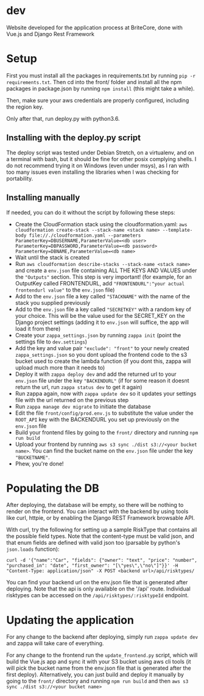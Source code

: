 # dev
Website developed for the application process at BriteCore, done with Vue.js and Django Rest Framework

# Setup

First you must install all the packages in requirements.txt by running `pip -r requirements.txt`. Then cd into the front/ folder and install all the npm packages in package.json by running `npm install` (this might take a while).

Then, make sure your aws credentials are properly configured, including the region key.

Only after that, run deploy.py with python3.6.

## Installing with the deploy.py script

The deploy script was tested under Debian Stretch, on a virtualenv, and on a terminal with bash, but it should be fine for other posix complying shells. I do not recommend trying it on Windows (even under msys), as I ran with too many issues even installing the libraries when I was checking for portability. 

## Installing manually
If needed, you can do it without the script by following these steps:

- Create the CloudFormation stack using the cloudformation.yaml: `aws cloudformation create-stack --stack-name <stack name> --template-body file://./cloudformation.yaml --parameters ParameterKey=DBUSERNAME,ParameterValue=<db user> ParameterKey=DBPASSWORD,ParameterValue=<db password> ParameterKey=DBNAME,ParameterValue=<db name>` 
- Wait until the stack is created
- Run `aws cloudformation describe-stacks --stack-name <stack name>` and create a `env.json` file containing ALL THE KEYS AND VALUES under the `"Outputs"` section. This step is very important! (for example, for an OutputKey called FRONTENDURL, add `"FRONTENDURL":"your actual frontendurl value"` to the `env.json` file)
- Add to the `env.json` file a key called `"STACKNAME"` with the name of the stack you supplied previously
- Add to the `env.json` file a key called `"SECRETKEY"` with a random key of your choice. This will be the value used for the SECRET_KEY on the Django project settings (adding it to `env.json` will suffice, the app will load it from there) 
- Create your `zappa_settings.json` by running `zappa init` (point the settings file to `dev.settings`) 
- Add the key and value pair `"exclude": "front"` to your newly created `zappa_settings.json` so you dont upload the frontend code to the s3 bucket used to create the lambda function (if you dont this, zappa will upload much more than it needs to)
- Deploy it with `zappa deploy dev` and add the returned url to your `env.json` file under the key `"BACKENDURL"` (if for some reason it doesnt return the url, run `zappa status dev` to get it again)
- Run zappa again, now with `zappa update dev` so it updates your settings file with the url returned on the previous step
- Run `zappa manage dev migrate` to initiate the database
- Edit the file `front/config/prod.env.js` to substitute the value under the `ROOT_API` key with the BACKENDURL you set up previously on the `env.json` file
- Build your frontend files by going to the `front/` directory and running `npm run build`
- Upload your frontend by running `aws s3 sync ./dist s3://<your bucket name>`. You can find the bucket name on the `env.json` file under the key `"BUCKETNAME"`.
- Phew, you're done!

# Populating the DB

After deploying, the database will be empty, so there will be nothing to render on the frontend. You can interact with the backend by using tools like curl, httpie, or by enabling the Django REST Framework browsable API.  

With curl, try the following for setting up a sample RiskType that contains all the possible field types. Note that the content-type must be valid json, and that enum fields are defined with valid json too (parsable by python's `json.loads` function):

`curl -d '{"name":"Car", "fields": {"owner": "text", "price": "number",        "purchased_in": "date", "first_owner": "[\"yes\",\"no\"]"}}' -H "Content-Type: application/json" -X POST <backend url>/api/risktypes/`

You can find your backend url on the env.json file that is generated after deploying. Note that the api is only available on the '/api' route. Individual risktypes can be accessed on the `/api/risktypes/:risktypeId` endpoint.

# Updating the application

For any change to the backend after deploying, simply run `zappa update dev` and zappa will take care of everything.

For any change to the frontend run the `update_frontend.py` script, which will build the Vue.js app and sync it with your S3 bucket using aws cli tools (it will pick the bucket name from the env.json file that is generated after the first deploy). Alternatively, you can just build and deploy it manually by going to the `front/` directory and running `npm run build` and then `aws s3 sync ./dist s3://<your bucket name>`
